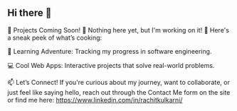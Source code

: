 ## Hi there 👋

🌟 Projects Coming Soon!
🚧 Nothing here yet, but I'm working on it! 🚧
Here's a sneak peek of what’s cooking:

🌱 Learning Adventure: Tracking my progress in software engineering.

💻 Cool Web Apps: Interactive projects that solve real-world problems.

📫 Let’s Connect!
If you're curious about my journey, want to collaborate, or just feel like saying hello, reach out through the Contact Me form on the site or find me here:
https://www.linkedin.com/in/rachitkulkarni/

